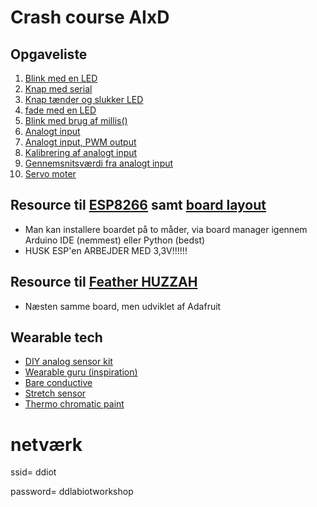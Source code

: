 # Crash course AIxD

## Opgaveliste
1. [Blink med en LED](https://www.arduino.cc/en/Tutorial/Blink)
2. [Knap med serial](https://www.arduino.cc/en/Tutorial/DigitalReadSerial)
3. [Knap tænder og slukker LED](https://www.arduino.cc/en/Tutorial/Button)
4. [fade med en LED](https://www.arduino.cc/en/Tutorial/Fade)
5. [Blink med brug af millis()](https://www.arduino.cc/en/Tutorial/BlinkWithoutDelay)
8. [Analogt input](https://www.arduino.cc/en/Tutorial/AnalogInput)
9. [Analogt input, PWM output](https://www.arduino.cc/en/Tutorial/AnalogInOutSerial)
10. [Kalibrering af analogt input](https://www.arduino.cc/en/Tutorial/Calibration)
11. [Gennemsnitsværdi fra analogt input](https://www.arduino.cc/en/Tutorial/Smoothing)
12. [Servo moter](https://www.arduino.cc/en/Reference/Servo)


## Resource til [ESP8266](https://wiki.wemos.cc/tutorials:get_started:get_started_in_arduino) samt [board layout](http://escapequotes.net/wp-content/uploads/2016/02/d1-mini-esp8266-board-sh_fixled.jpg)
* Man kan installere boardet på to måder, via board manager igennem Arduino IDE (nemmest) eller Python (bedst)
* HUSK ESP'en ARBEJDER MED 3,3V!!!!!!

## Resource til [Feather HUZZAH](https://github.com/DDlabAU/IoT)
* Næsten samme board, men udviklet af Adafruit

## Wearable tech
* [DIY analog sensor kit](http://sensorfilmkit.com)
* [Wearable guru (inspiration)](http://www.kobakant.at/DIY/)
* [Bare conductive](https://www.bareconductive.com/)
* [Stretch sensor](http://www.instructables.com/id/Circular-Knit-Stretch-Sensor/)
* [Thermo chromatic paint](https://colourchanging.co.uk/)


# netværk
ssid= ddiot

password= ddlabiotworkshop
